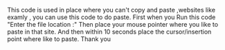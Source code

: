 This code is used in place where you can't copy and paste ,websites like examly , you can use this code to do paste.
First when you Run this code "Enter the file location :"
Then place your mouse pointer where you like to paste in that site.
And then within 10 seconds place the cursor/insertion point where like to paste.
Thank you
